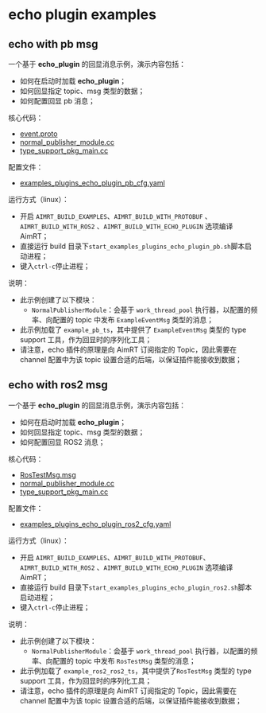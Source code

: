 # echo plugin examples

## echo with pb msg

一个基于 **echo_plugin** 的回显消息示例，演示内容包括：
- 如何在启动时加载 **echo_plugin**；
- 如何回显指定 topic、msg 类型的数据；
- 如何配置回显 pb 消息；


核心代码：
- [event.proto](../../../protocols/pb/example/event.proto)
- [normal_publisher_module.cc](../../cpp/pb_chn/module/normal_publisher_module/normal_publisher_module.cc)
- [type_support_pkg_main.cc](../../../protocols/pb/example/type_support_pkg_main.cc)


配置文件：
- [examples_plugins_echo_plugin_pb_cfg.yaml](./install/linux/bin/cfg/examples_plugins_echo_plugin_pb_cfg.yaml)


运行方式（linux）：
- 开启 `AIMRT_BUILD_EXAMPLES`、`AIMRT_BUILD_WITH_PROTOBUF` 、`AIMRT_BUILD_WITH_ROS2` 、`AIMRT_BUILD_WITH_ECHO_PLUGIN` 选项编译 AimRT；
- 直接运行 build 目录下`start_examples_plugins_echo_plugin_pb.sh`脚本启动进程；
- 键入`ctrl-c`停止进程；


说明：
- 此示例创建了以下模块：
  - `NormalPublisherModule`：会基于 `work_thread_pool` 执行器，以配置的频率、向配置的 topic 中发布 `ExampleEventMsg` 类型的消息；
- 此示例加载了 `example_pb_ts`，其中提供了 `ExampleEventMsg` 类型的 type support 工具，作为回显时的序列化工具；
- 请注意，echo 插件的原理是向 AimRT 订阅指定的 Topic，因此需要在 channel 配置中为该 topic 设置合适的后端，以保证插件能接收到数据；


## echo with ros2 msg

一个基于 **echo_plugin** 的回显消息示例，演示内容包括：
- 如何在启动时加载 **echo_plugin**；
- 如何回显指定 topic、msg 类型的数据；
- 如何配置回显 ROS2 消息；


核心代码：
- [RosTestMsg.msg](../../../protocols/ros2/example_ros2/msg/RosTestMsg.msg)
- [normal_publisher_module.cc](../../cpp/ros2_chn/module/normal_publisher_module/normal_publisher_module.cc)
- [type_support_pkg_main.cc](../../../protocols/ros2/example_ros2/type_support_pkg_main.cc)


配置文件：
- [examples_plugins_echo_plugin_ros2_cfg.yaml](./install/linux/bin/cfg/examples_plugins_echo_plugin_ros2_cfg.yaml)


运行方式（linux）：
- 开启 `AIMRT_BUILD_EXAMPLES`、`AIMRT_BUILD_WITH_PROTOBUF`、`AIMRT_BUILD_WITH_ROS2` 、`AIMRT_BUILD_WITH_ECHO_PLUGIN` 选项编译 AimRT；
- 直接运行 build 目录下`start_examples_plugins_echo_plugin_ros2.sh`脚本启动进程；
- 键入`ctrl-c`停止进程；


说明：
- 此示例创建了以下模块：
  - `NormalPublisherModule`：会基于 `work_thread_pool` 执行器，以配置的频率、向配置的 topic 中发布 `RosTestMsg` 类型的消息；
- 此示例加载了 `example_ros2_ros2_ts`，其中提供了`RosTestMsg` 类型的 type support 工具，作为回显时的序列化工具；
- 请注意，echo 插件的原理是向 AimRT 订阅指定的 Topic，因此需要在 channel 配置中为该 topic 设置合适的后端，以保证插件能接收到数据；

